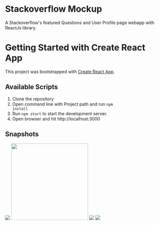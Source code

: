 # Stackoverflow Mockup

A Stackoverflow's featured Questions and User Profile page webapp with ReactJs library.

# Getting Started with Create React App

This project was bootstrapped with [Create React App](https://github.com/facebook/create-react-app).

## Available Scripts

1. Clone the repository
2. Open command line with Project path and run <code>npm install</code>
3. Run <code>npm start</code> to start the development server.
4. Open browser and hit http://localhost:3000

## Snapshots

<p align="left">
  <img src="https://github.com/shrey7070/Mockup-Stackoverflow/public/assets/so_Login.png" />
  <img src="![image](https://user-images.githubusercontent.com/41335030/126891821-e1949eee-e7bd-4916-aa81-ffb85f142002.png)" width="250" />
  <img src="https://github.com/shrey7070/Mockup-Stackoverflow/public/assets/so_profile1.png" />
  <img src="https://github.com/shrey7070/Mockup-Stackoverflow/public/assets/so_profile2.png" />
</p>
